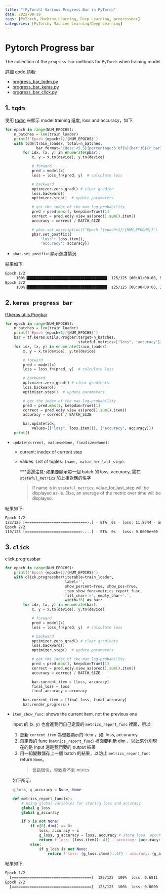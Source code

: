 ```yaml
---
title: "[PyTorch] Various Progress Bar in PyTorch"
date: 2022-08-19
tags: [PyTorch, Machine Learning, Deep Learning, progressbar]
categories: [PyTorch, Machine Learning/Deep Learning]
---
```


# Pytorch Progress bar

The collection of the `progress bar` methods for `PyTorch` when training model

詳細 code 請看:

- [progress_bar_tqdm.py](https://github.com/kaka-lin/ML-Notes/blob/master/Pytorch/progress_bar/progress_bar_tqdm.py)
- [progress_bar_keras.py](https://github.com/kaka-lin/ML-Notes/blob/master/Pytorch/progress_bar/progress_bar_keras.py)
- [progress_bar_click.py](https://github.com/kaka-lin/ML-Notes/blob/master/Pytorch/progress_bar/progress_bar_click.py)

## 1. `tqdm`

使用 [tqdm](https://tqdm.github.io/) 來顯示 model training 進度, loss and accuracy，如下:

```python
for epoch in range(NUM_EPOCHS):
    n_batches = len(train_loader)
    print(f'Epoch {epoch+1}/{NUM_EPOCHS}')
    with tqdm(train_loader, total=n_batches,
              bar_format='{desc:<5.5}{percentage:3.0f}%|{bar:36}{r_bar}') as pbar:
        for idx, (x, y) in enumerate(pbar):
            x, y = x.to(device), y.to(device)

            # forward
            pred = model(x)
            loss = loss_fn(pred, y)  # calculate loss

            # backward
            optimizer.zero_grad() # clear gradien
            loss.backward()
            optimizer.step()  # update parameters

            # get the index of the max log-probability
            pred = pred.max(1, keepdim=True)[1]
            correct = pred.eq(y.view_as(pred)).sum().item()
            accuracy = correct / BATCH_SIZE

            # pbar.set_description(f"Epoch [{epoch+1}/{NUM_EPOCHS}]")
            pbar.set_postfix({
                'loss': loss.item(),
                'accuracy': accuracy})
```
- `pbar.set_postfix`: 顯示進度情況

結果如下:

```bash
Epoch 1/2
     100%|████████████████████████████████████| 125/125 [00:01<00:00, 96.80it/s, loss=7.79, accuracy=0.375]
Epoch 2/2
     100%|████████████████████████████████████| 125/125 [00:00<00:00, 286.94it/s, loss=0, accuracy=1]
```

## 2. `keras progress bar`

[tf.keras.utils.Progbar](https://www.tensorflow.org/api_docs/python/tf/keras/utils/Progbar)

```python
for epoch in range(NUM_EPOCHS):
    n_batches = len(train_loader)
    print(f'Epoch {epoch+1}/{NUM_EPOCHS}')
    bar = tf.keras.utils.Progbar(target=n_batches,
                                 stateful_metrics=["loss", "accuracy"])
    for idx, (x, y) in enumerate(train_loader):
        x, y = x.to(device), y.to(device)

        # forward
        pred = model(x)
        loss = loss_fn(pred, y)  # calculate loss

        # backward
        optimizer.zero_grad() # clear gradients
        loss.backward()
        optimizer.step()  # update parameters

        # get the index of the max log-probability
        pred = pred.max(1, keepdim=True)[1]
        correct = pred.eq(y.view_as(pred)).sum().item()
        accuracy = correct / BATCH_SIZE

        bar.update(idx,
            values=[("loss", loss.item()), ("accuracy", accuracy)])
    print()

```
- `update(current, values=None, finalize=None)`:
  - current: inedex of current step
  - values: List of tuples: `(name, value_for_last_step)`.

    ***這邊注意: 如果要顯示每一個 batch 的 loss, accuracy, 需在 `stateful_metrics` 加上相對應的名字

    > If name is in `stateful_metrics`, value_for_last_step will be displayed as-is.
    > Else, an average of the metric over time will be displayed.

結果如下:

```bash
Epoch 1/2
122/125 [============================>.] - ETA: 0s - loss: 11.8544 - accuracy: 0.1250
Epoch 2/2
110/125 [=========================>....] - ETA: 0s - loss: 0.0000e+00 - accuracy: 1.0000
```

## 3. `click`

[click.progressbar](https://click.palletsprojects.com/en/latest/api/#click.progressbar)

```python
for epoch in range(NUM_EPOCHS):
    print(f'Epoch {epoch+1}/{NUM_EPOCHS}')
    with click.progressbar(iterable=train_loader,
                           label='',
                           show_percent=True, show_pos=True,
                           item_show_func=metrics_report_func,
                           fill_char='=', empty_char='.',
                           width=36) as bar:
        for idx, (x, y) in enumerate(bar):
            x, y = x.to(device), y.to(device)

            # forward
            pred = model(x)
            loss = loss_fn(pred, y)  # calculate loss

            # backward
            optimizer.zero_grad() # clear gradients
            loss.backward()
            optimizer.step()  # update parameters

            # get the index of the max log-probability
            pred = pred.max(1, keepdim=True)[1]
            correct = pred.eq(y.view_as(pred)).sum().item()
            accuracy = correct / BATCH_SIZE

            bar.current_item = [loss, accuracy]
            final_loss = loss
            final_accuracy = accuracy

        bar.current_item = [final_loss, final_accuracy]
        bar.render_progress()
```
- `item_show_func`: shows the current item, not the previous one

    input 的 (x, y) 也會進我們自己定義的 `metrics_report_func` 裡面，所以:

    1. 更新 `current_item` 為想要顯示的 item ，如: loss, accurancy
    2. 自定義的 func (`metrics_report_func`) 裡面要判斷 dim ，以此來分別現在的是 input 還是我們要的 output 結果
    3. 用一組變數儲存上一個 batch 的結果，以防止 `metrics_report_func` return `None`。
        > 會跳很快，導致看不到 mtrics

    如下所示:

    ```python
    g_loss, g_accuracy = None, None

    def metrics_report_func(x):
        # using global variables for storing loss and accuracy
        global g_loss
        global g_accuracy

        if x is not None:
            if x[0].dim() == 0:
                loss, accuracy = x
                g_loss, g_accuracy = loss, accuracy # store loss, accuracy into global variables
                return f'loss: {loss.item():.4f} - accuracy: {accuracy:.4f}'
            else:
                if g_loss is not None:
                    return f'loss: {g_loss.item():.4f} - accuracy: {g_accuracy:.4f}'
    ```

結果如下:

```bash
Epoch 1/2
  [====================================]  125/125  100%  loss: 9.6811 - accuracy: 0.1250
Epoch 2/2
  [====================================]  125/125  100%  loss: 0.0000 - accuracy: 1.0000
```
